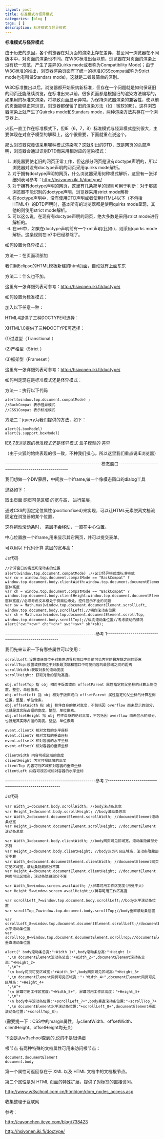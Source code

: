 ```yaml
---
layout: post
title: 标准模式与怪异模式
categories: [blog ]
tags: [ ]
description: 标准模式与怪异模式
---
```


<strong>标准模式与怪异模式</strong>

由于历史的原因，各个浏览器在对页面的渲染上存在差异，甚至同一浏览器在不同版本中，对页面的渲染也不同。在W3C标准出台以前，浏览器在对页面的渲染上没有统一规范，产生了差异(Quirks mode或者称为Compatibility Mode)；由于W3C标准的推出，浏览器渲染页面有了统一的标准(CSScompat或称为Strict mode也有叫做Standars mode)，这就是二者最简单的区别。

W3C标准推出以后，浏览器都开始采纳新标准，但存在一个问题就是如何保证旧的网页还能继续浏览，在标准出来以前，很多页面都是根据旧的渲染方法编写的，如果用的标准来渲染，将导致页面显示异常。为保持浏览器渲染的兼容性，使以前的页面能够正常浏览，浏览器都保留了旧的渲染方法（如：微软的IE）。这样浏览器渲染上就产生了Quircks mode和Standars mode，两种渲染方法共存在一个浏览器上。

火狐一直工作在标准模式下，但IE（6，7，8）标准模式与怪异模式差别很大，主要体现在对盒子模型的解释上，这个很重要，下面就重点说这个。

那么浏览器究竟该采用哪种模式渲染呢？这就引出的DTD，既是网页的头部声明，浏览器会通过识别DTD而采用相对应的渲染模式：

1. 浏览器要使老旧的网页正常工作，但这部分网页是没有doctype声明的，所以浏览器对没有doctype声明的网页采用quirks mode解析。  
2. 对于拥有doctype声明的网页，什么浏览器采用何种模式解析，这里有一张详细列表可参考：http://hsivonen.iki.fi/doctype/  
3. 对于拥有doctype声明的网页，这里有几条简单的规则可用于判断：对于那些浏览器不能识别的doctype声明，浏览器采用strict mode解析  
4. 在doctype声明中，没有使用DTD声明或者使用HTML4以下（不包括HTML4）的DTD声明时，基本所有的浏览器都是使用quirks mode呈现，其他的则使用strict mode解析。  
5. 可以这么说，在现有有doctype声明的网页，绝大多数是采用strict mode进行解析的。  
6. 在ie6中，如果在doctype声明前有一个xml声明(比如:<!--?xml version="1.0" encoding="iso-8859-1"?-->)，则采用quirks mode解析。这条规则在ie7中已经移除了。

如何设置为怪异模式：

方法一：在页面项部加

我们用Eclipse的HTML模板新建的html页面，自动就有上面东东

方法二：什么也不加。

这里有一张详细列表可参考：http://hsivonen.iki.fi/doctype/

如何设置为标准模式：

加入以下任意一种：

HTML4提供了三种DOCTYPE可选择：

XHTML1.0提供了三种DOCTYPE可选择：

(1)过渡型（Transitional ）

(2)严格型（Strict ）

(3)框架型（Frameset ）

这里有一张详细列表可参考：http://hsivonen.iki.fi/doctype/

如何判定现在是标准模式还是怪异模式：

方法一：执行以下代码

	alert(window.top.document.compatMode) ;
	//BackCompat 表示怪异模式
	//CSS1Compat 表示标准模式


方法二：jquery为我们提供的方法，如下：

	alert($.boxModel)
	alert($.support.boxModel)

IE6,7,8浏览器的标准模式还是怪异模式 盒子模型的 差异

（由于火狐的始终表现的很一致，不种我们操心。所以这里我们重点说IE浏览器）

-------------------------------------------------模态窗口----------------------------------------------------

我们想做一个DIV蒙层，中间放一个iframe,做一个像模态窗口的dialog工具

思路如下：

取出页面 网页可见区域 的宽与高， 进行蒙层，

通过CSS的固定定位属性{position:fixed}来实现，可以让HTML元素脱离文档流固定在浏览器的某个位置，

这样拖动滚动条时， 蒙层不会移动，一直在中心位置。

中心位置放一个iframe,用来显示其它网页，并可以提交表单。

可以用以下代码计算 蒙层的宽与高：

Js代码

	//计算窗口的高宽和滚动条的位置
	alert(window.top.document.compatMode) ;//区分怪异模式或标准模式
	var cw = window.top.document.compatMode == "BackCompat" ?window.top.document.body.clientWidth:window.top.document.documentElement.clientWidth;//窗体高度
	var ch = window.top.document.compatMode == "BackCompat" ?window.top.document.body.clientHeight:window.top.document.documentElement.clientHeight;//窗体宽度//必须考虑文本框处于页面边缘处，控件显示不全的问题
	var sw = Math.max(window.top.document.documentElement.scrollLeft, window.top.document.body.scrollLeft);//横向滚动条位置
	var sh = Math.max(window.top.document.documentElement.scrollTop, window.top.document.body.scrollTop);//纵向滚动条位置//考虑滚动的情况
	alert("cw:"+cw+" ch:"+ch+" sw:"+sw+" sh"+sh);

----------------------------------------------参考 1-----------------------------------------------------

我们先来认识一下有哪些属性可以使用：

	scrollLeft:设置或获取位于对象左边界和窗口中目前可见内容的最左端之间的距离
	scrollTop:设置或获取位于对象最顶端和窗口中可见内容的最顶端之间的距离
	scrollWidth:获取对象的滚动宽度
	scrollHeight: 获取对象的滚动高度。

	obj.offsetTop 指 obj 相对于版面或由 offsetParent 属性指定的父坐标的计算上侧位置，整型，单位像素。
	obj.offsetLeft 指 obj 相对于版面或由 offsetParent 属性指定的父坐标的计算左侧位置，整型，单位像素。
	obj.offsetWidth 指 obj 控件自身的绝对宽度，不包括因 overflow 而未显示的部分，也就是其实际占据的宽度，整型，单位像素。
	obj.offsetHeight 指 obj 控件自身的绝对高度，不包括因 overflow 而未显示的部分，也就是其实际占据的高度，整型，单位像素

	event.clientX 相对文档的水平座标
	event.clientY 相对文档的垂直座标
	event.offsetX 相对容器的水平坐标
	event.offsetY 相对容器的垂直坐标

	clientWidth 内容可视区域的宽度
	clientHeight 内容可视区域的高度
	clientTop 内容可视区域相对容器的垂直坐标
	clientLeft 内容可视区域相对容器的水平坐标


----------------------------------------------参考 2-----------------------------------------------------

Js代码

	var Width_1=document.body.scrollWidth; //body滚动条总宽
	var Height_1=document.body.scrollHeight; //body滚动条总高
	var Width_2=document.documentElement.scrollWidth; //documentElement滚动条总宽
	var Height_2=document.documentElement.scrollHeight; //documentElement滚动条总宽

	var Width_3=document.body.clientWidth; //body网页可见区域宽，滚动条隐藏部分不算
	var Height_3=document.body.clientHeight; //body网页可见区域高，滚动条隐藏部分不算
	var Width_4=document.documentElement.clientWidth; //documentElement网页可见区域宽，滚动条隐藏部分不算
	var Height_4=document.documentElement.clientHeight; //documentElement网页可见区域高，滚动条隐藏部分不算

	var Width_5=window.screen.availWidth; //屏幕可用工作区宽度(用处不大)
	var Height_5=window.screen.availHeight;//屏幕可用工作区高度

	var scrollLeft_7=window.top.document.body.scrollLeft;//body水平滚动条位置
	var scrollTop_7=window.top.document.body.scrollTop;//body垂直滚动条位置

	var scrollLeft_8=window.top.document.documentElement.scrollLeft;//documentElement水平滚动条位置
	var scrollTop_8=window.top.document.documentElement.scrollTop;//documentElement垂直滚动条位置

	alert(" body滚动条总宽:"+Width_1+",body滚动条总高:"+Height_1+
	 ",\n documentElement滚动条总宽:"+Width_2+",documentElement滚动条总高:"+Height_2+
	 ",\n"+
	 "\n body网页可见区域宽:"+Width_3+",body网页可见区域高:"+Height_3+
	 ",\n documentElement网页可见区域宽："+ Width_4+",documentElement网页可见区域高："+Height_4+
	 ",\n"+
	 "\n 屏幕可用工作区宽度:"+Width_5+", 屏幕可用工作区高度："+Height_5+
	 ",\n"+
	 "\n body水平滚动条位置:"+scrollLeft_7+",body垂直滚动条位置:"+scrollTop_7+
	 ",\n documentElement水平滚动条位置:"+scrollLeft_8+",documentElement垂直滚动条位置:"+scrollTop_8);


(需要提一下：CSS中的margin属性，与clientWidth、offsetWidth、clientHeight、offsetHeight均无关)

下面是从w3school查到的,说的不是很详细

根节点
有两种特殊的文档属性可用来访问根节点：

	document.documentElement
	document.body

第一个属性可返回存在于 XML 以及 HTML 文档中的文档根节点。

第二个属性是对 HTML 页面的特殊扩展，提供了对标签的直接访问。

http://www.w3school.com.cn/htmldom/dom_nodes_access.asp

收集整理于互联网

参考：

http://cavonchen.iteye.com/blog/738423

http://hsivonen.iki.fi/doctype/